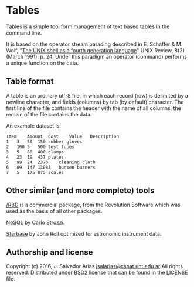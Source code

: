 Tables
======

Tables is a simple tool form management of text based tables in the command
line.

It is based on the operator stream parading described in E. Schaffer & M.
Wolf, "[The UNIX shell as a fourth generation language](http://www.rdb.com/lib/4gl.pdf)"
UNIX Review, 8(3) (March 1991), p. 24. Under this paradigm an operator
(command) performs a unique function on the data.

Table format
------------

A table is an ordinary utf-8 file, in which each record (row) is delimited by
a newline character, and fields (columns) by tab (by default) character. The
first line of the file contains the header with the name of all columns, the
remain of the file contains the data.

An example dataset is:

	Item	Amount	Cost	Value	Description
	1	3	50	150	rubber gloves
	2	100	5	500	test tubes
	3	5	80	400	clamps
	4	23	19	437	plates
	5	99	24	2376	cleaning cloth
	6	89	147	13083	bunsen burners
	7	5	175	875	scales

Other similar (and more complete) tools
---------------------------------------

[/RBD](http://www.rdb.com/) is a commercial package, from the Revolution
Software which was used as the basis of all other packages.

[NoSQL](http://www.strozzi.it/cgi-bin/CSA/tw7/I/en_US/nosql/Home%20Page) by
Carlo Strozzi.

[Starbase](http://hopper.si.edu/wiki/mmti/Starbase) by John Roll optimized for
astronomic instrument data.


Authorship and license
----------------------

Copyright (c) 2016, J. Salvador Arias <jsalarias@csnat.unt.edu.ar>
All rights reserved.
Distributed under BSD2 license that can be found in the LICENSE file.

